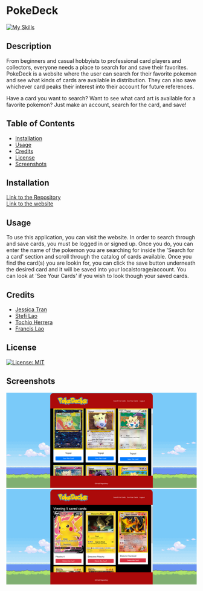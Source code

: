 # PokeDeck

[![My Skills](https://skillicons.dev/icons?i=js,css,apollo,react,mongodb,graphql&theme=light)](https://skillicons.dev)

## Description

From beginners and casual hobbyists to professional card players and collectors, everyone needs a place to search for and save their favorites. PokeDeck is a website where the user can search for their favorite pokemon and see what kinds of cards are available in distribution. They can also save whichever card peaks their interest into their account for future references.

Have a card you want to search? Want to see what card art is available for a favorite pokemon? Just make an account, search for the card, and save!

## Table of Contents

* [Installation](#installation)
* [Usage](#usage)
* [Credits](#credits)
* [License](#license)
* [Screenshots](#screenshots)


## Installation

[Link to the Repository](https://github.com/ssnakeoil/pokeDecks)  
[Link to the website](https://pokedecks.herokuapp.com)

## Usage

To use this application, you can visit the website. In order to search through and save cards, you must be logged in or signed up. Once you do, you can enter the name of the pokemon you are searching for inside the 'Search for a card' section and scroll through the catalog of cards available. Once you find the card(s) you are lookin for, you can click the save button underneath the desired card and it will be saved into your localstorage/account. You can look at 'See Your Cards' if you wish to look though your saved cards.

## Credits

* [Jessica Tran](https://github.com/jessikea)
* [Stefi Lao](https://github.com/ssnakeoil)
* [Tochio Herrera](https://github.com/Tochio12)
* [Francis Lao](https://github.com/FrancisLao9)

## License

[![License: MIT](https://img.shields.io/badge/License-MIT-yellow.svg)](https://opensource.org/licenses/MIT)

## Screenshots

![](./client/src/images/screenshot1.png)
![](./client/src/images/screenshot2.png)

